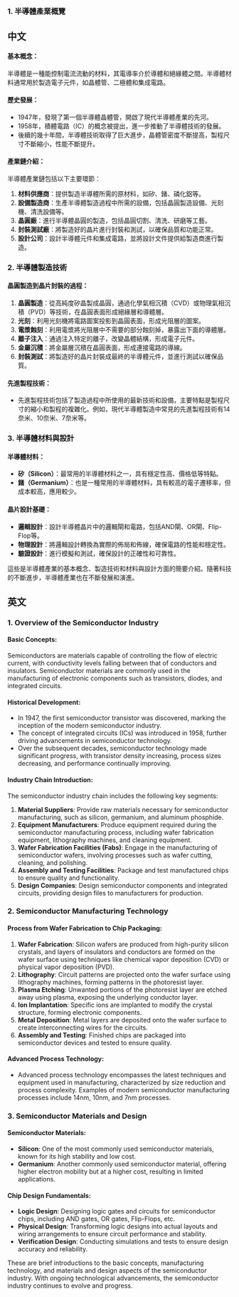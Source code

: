 ### 1. 半導體產業概覽

## 中文

#### 基本概念：
半導體是一種能控制電流流動的材料，其電導率介於導體和絕緣體之間。半導體材料通常用於製造電子元件，如晶體管、二極體和集成電路。

#### 歷史發展：
- 1947年，發現了第一個半導體晶體管，開啟了現代半導體產業的先河。
- 1958年，積體電路（IC）的概念被提出，進一步推動了半導體技術的發展。
- 後續的幾十年間，半導體技術取得了巨大進步，晶體管密度不斷提高，製程尺寸不斷縮小，性能不斷提升。

#### 產業鏈介紹：
半導體產業鏈包括以下主要環節：
1. **材料供應商**：提供製造半導體所需的原材料，如矽、鍺、磷化鋁等。
2. **設備製造商**：生產半導體製造過程中所需的設備，包括晶圓製造設備、光刻機、清洗設備等。
3. **晶圓廠**：進行半導體晶圓的製造，包括晶圓切割、清洗、研磨等工藝。
4. **封裝測試廠**：將製造好的晶片進行封裝和測試，以確保品質和功能正常。
5. **設計公司**：設計半導體元件和集成電路，並將設計文件提供給製造商進行製造。

### 2. 半導體製造技術

#### 晶圓製造到晶片封裝的過程：
1. **晶圓製造**：從高純度矽晶製成晶圓，通過化學氣相沉積（CVD）或物理氣相沉積（PVD）等技術，在晶圓表面形成絕緣層和導體層。
2. **光刻**：利用光刻機將電路圖案投影到晶圓表面，形成光阻層的圖案。
3. **電漿蝕刻**：利用電漿將光阻層中不需要的部分蝕刻掉，暴露出下面的導體層。
4. **離子注入**：通過注入特定的離子，改變晶體結構，形成電子元件。
5. **金屬沉積**：將金屬層沉積在晶圓表面，形成連接電路的導線。
6. **封裝測試**：將製造好的晶片封裝成最終的半導體元件，並進行測試以確保品質。

#### 先進製程技術：
- 先進製程技術包括了製造過程中所使用的最新技術和設備，主要特點是製程尺寸的縮小和製程的複雜化。例如，現代半導體製造中常見的先進製程技術有14奈米、10奈米、7奈米等。

### 3. 半導體材料與設計

#### 半導體材料：
- **矽（Silicon）**：最常用的半導體材料之一，具有穩定性高、價格低等特點。
- **鍺（Germanium）**：也是一種常用的半導體材料，具有較高的電子遷移率，但成本較高，應用較少。

#### 晶片設計基礎：
- **邏輯設計**：設計半導體晶片中的邏輯閘和電路，包括AND閘、OR閘、Flip-Flop等。
- **物理設計**：將邏輯設計轉換為實際的佈局和佈線，確保電路的性能和穩定性。
- **驗證設計**：進行模擬和測試，確保設計的正確性和可靠性。

這些是半導體產業的基本概念、製造技術和材料與設計方面的簡要介紹。隨著科技的不斷進步，半導體產業也在不斷發展和演進。


## 英文

### 1. Overview of the Semiconductor Industry

#### Basic Concepts:
Semiconductors are materials capable of controlling the flow of electric current, with conductivity levels falling between that of conductors and insulators. Semiconductor materials are commonly used in the manufacturing of electronic components such as transistors, diodes, and integrated circuits.

#### Historical Development:
- In 1947, the first semiconductor transistor was discovered, marking the inception of the modern semiconductor industry.
- The concept of integrated circuits (ICs) was introduced in 1958, further driving advancements in semiconductor technology.
- Over the subsequent decades, semiconductor technology made significant progress, with transistor density increasing, process sizes decreasing, and performance continually improving.

#### Industry Chain Introduction:
The semiconductor industry chain includes the following key segments:
1. **Material Suppliers**: Provide raw materials necessary for semiconductor manufacturing, such as silicon, germanium, and aluminum phosphide.
2. **Equipment Manufacturers**: Produce equipment required during the semiconductor manufacturing process, including wafer fabrication equipment, lithography machines, and cleaning equipment.
3. **Wafer Fabrication Facilities (Fabs)**: Engage in the manufacturing of semiconductor wafers, involving processes such as wafer cutting, cleaning, and polishing.
4. **Assembly and Testing Facilities**: Package and test manufactured chips to ensure quality and functionality.
5. **Design Companies**: Design semiconductor components and integrated circuits, providing design files to manufacturers for production.

### 2. Semiconductor Manufacturing Technology

#### Process from Wafer Fabrication to Chip Packaging:
1. **Wafer Fabrication**: Silicon wafers are produced from high-purity silicon crystals, and layers of insulators and conductors are formed on the wafer surface using techniques like chemical vapor deposition (CVD) or physical vapor deposition (PVD).
2. **Lithography**: Circuit patterns are projected onto the wafer surface using lithography machines, forming patterns in the photoresist layer.
3. **Plasma Etching**: Unwanted portions of the photoresist layer are etched away using plasma, exposing the underlying conductor layer.
4. **Ion Implantation**: Specific ions are implanted to modify the crystal structure, forming electronic components.
5. **Metal Deposition**: Metal layers are deposited onto the wafer surface to create interconnecting wires for the circuits.
6. **Assembly and Testing**: Finished chips are packaged into semiconductor devices and tested to ensure quality.

#### Advanced Process Technology:
- Advanced process technology encompasses the latest techniques and equipment used in manufacturing, characterized by size reduction and process complexity. Examples of modern semiconductor manufacturing processes include 14nm, 10nm, and 7nm processes.

### 3. Semiconductor Materials and Design

#### Semiconductor Materials:
- **Silicon**: One of the most commonly used semiconductor materials, known for its high stability and low cost.
- **Germanium**: Another commonly used semiconductor material, offering higher electron mobility but at a higher cost, resulting in limited applications.

#### Chip Design Fundamentals:
- **Logic Design**: Designing logic gates and circuits for semiconductor chips, including AND gates, OR gates, Flip-Flops, etc.
- **Physical Design**: Transforming logic designs into actual layouts and wiring arrangements to ensure circuit performance and stability.
- **Verification Design**: Conducting simulations and tests to ensure design accuracy and reliability.

These are brief introductions to the basic concepts, manufacturing technology, and materials and design aspects of the semiconductor industry. With ongoing technological advancements, the semiconductor industry continues to evolve and progress.
